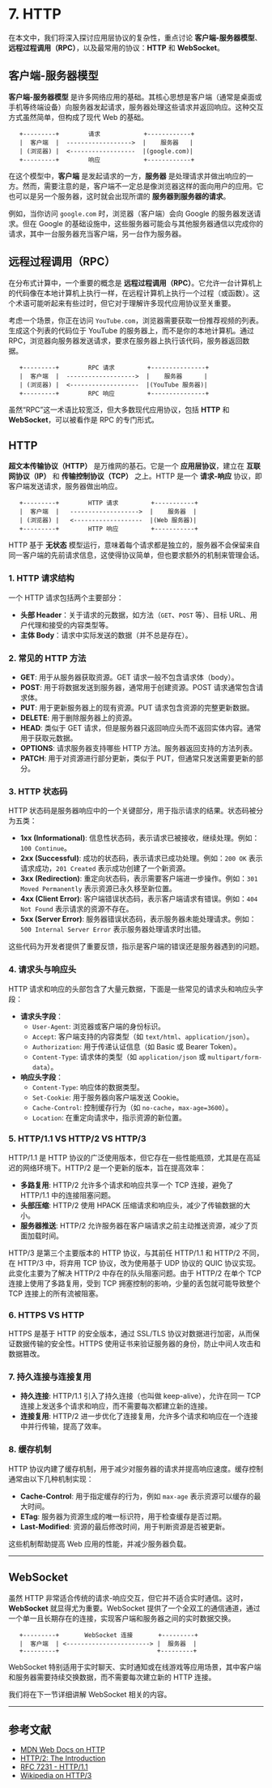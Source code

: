 # 7. HTTP

在本文中，我们将深入探讨应用层协议的复杂性，重点讨论 **客户端-服务器模型**、**远程过程调用（RPC）**，以及最常用的协议：**HTTP** 和 **WebSocket**。

## 客户端-服务器模型

**客户端-服务器模型** 是许多网络应用的基础。其核心思想是客户端（通常是桌面或手机等终端设备）向服务器发起请求，服务器处理这些请求并返回响应。这种交互方式虽然简单，但构成了现代 Web 的基础。

```ascii
   +---------+        请求            +------------+
   |  客户端  |  ------------------>  |    服务器   |
   | (浏览器) |  <------------------  |(google.com)|
   +---------+        响应            +------------+
```

在这个模型中，**客户端** 是发起请求的一方，**服务器** 是处理请求并做出响应的一方。然而，需要注意的是，客户端不一定总是像浏览器这样的面向用户的应用。它也可以是另一个服务器，这时就会出现所谓的 **服务器到服务器的请求**。

例如，当你访问 `google.com` 时，浏览器（客户端）会向 Google 的服务器发送请求。但在 Google 的基础设施中，这些服务器可能会与其他服务器通信以完成你的请求，其中一台服务器充当客户端，另一台作为服务器。

## 远程过程调用（RPC）

在分布式计算中，一个重要的概念是 **远程过程调用（RPC）**。它允许一台计算机上的代码像在本地计算机上执行一样，在远程计算机上执行一个过程（或函数）。这个术语可能听起来有些过时，但它对于理解许多现代应用协议至关重要。

考虑一个场景，你正在访问 `YouTube.com`，浏览器需要获取一份推荐视频的列表。生成这个列表的代码位于 YouTube 的服务器上，而不是你的本地计算机。通过 RPC，浏览器向服务器发送请求，要求在服务器上执行该代码，服务器返回数据。

```ascii
   +---------+        RPC 请求         +---------------+
   |  客户端  |  ------------------->  |    服务器      |
   | (浏览器) |  <-------------------  |(YouTube 服务器)|
   +---------+        RPC 响应         +---------------+
```

虽然“RPC”这一术语比较宽泛，但大多数现代应用协议，包括 **HTTP** 和 **WebSocket**，可以被看作是 RPC 的专门形式。

## HTTP

**超文本传输协议（HTTP）** 是万维网的基石。它是一个 **应用层协议**，建立在 **互联网协议（IP）** 和 **传输控制协议（TCP）** 之上。HTTP 是一个 **请求-响应** 协议，即客户端发送请求，服务器做出响应。

```ascii
   +---------+        HTTP 请求         +-----------+
   |  客户端  |   ------------------->  |    服务器  |
   | (浏览器) |   <-------------------  |(Web 服务器)|
   +---------+        HTTP 响应         +-----------+
```

HTTP 基于 **无状态** 模型运行，意味着每个请求都是独立的，服务器不会保留来自同一客户端的先前请求信息，这使得协议简单，但也要求额外的机制来管理会话。

### 1. HTTP 请求结构

一个 HTTP 请求包括两个主要部分：

- **头部 Header**：关于请求的元数据，如方法（`GET`、`POST` 等）、目标 URL、用户代理和接受的内容类型等。
- **主体 Body**：请求中实际发送的数据（并不总是存在）。

### 2. 常见的 HTTP 方法

- **GET**: 用于从服务器获取资源。GET 请求一般不包含请求体（body）。
- **POST**: 用于将数据发送到服务器，通常用于创建资源。POST 请求通常包含请求体。
- **PUT**: 用于更新服务器上的现有资源。PUT 请求包含资源的完整更新数据。
- **DELETE**: 用于删除服务器上的资源。
- **HEAD**: 类似于 GET 请求，但是服务器只返回响应头而不返回实体内容。通常用于获取元数据。
- **OPTIONS**: 请求服务器支持哪些 HTTP 方法。服务器返回支持的方法列表。
- **PATCH**: 用于对资源进行部分更新，类似于 PUT，但通常只发送需要更新的部分。

### 3. HTTP 状态码

HTTP 状态码是服务器响应中的一个关键部分，用于指示请求的结果。状态码被分为五类：

- **1xx (Informational)**: 信息性状态码，表示请求已被接收，继续处理。例如：`100 Continue`。
- **2xx (Successful)**: 成功的状态码，表示请求已成功处理。例如：`200 OK` 表示请求成功，`201 Created` 表示成功创建了一个新资源。
- **3xx (Redirection)**: 重定向状态码，表示需要客户端进一步操作。例如：`301 Moved Permanently` 表示资源已永久移至新位置。
- **4xx (Client Error)**: 客户端错误状态码，表示客户端请求有错误。例如：`404 Not Found` 表示请求的资源不存在。
- **5xx (Server Error)**: 服务器错误状态码，表示服务器未能处理请求。例如：`500 Internal Server Error` 表示服务器处理请求时出错。

这些代码为开发者提供了重要反馈，指示是客户端的错误还是服务器遇到的问题。

### 4. 请求头与响应头

HTTP 请求和响应的头部包含了大量元数据，下面是一些常见的请求头和响应头字段：

- **请求头字段**：
  - `User-Agent`: 浏览器或客户端的身份标识。
  - `Accept`: 客户端支持的内容类型（如 `text/html`、`application/json`）。
  - `Authorization`: 用于传递认证信息（如 Basic 或 Bearer Token）。
  - `Content-Type`: 请求体的类型（如 `application/json` 或 `multipart/form-data`）。
- **响应头字段**：
  - `Content-Type`: 响应体的数据类型。
  - `Set-Cookie`: 用于服务器向客户端发送 Cookie。
  - `Cache-Control`: 控制缓存行为（如 `no-cache`，`max-age=3600`）。
  - `Location`: 在重定向请求中，指示资源的新位置。

### 5. HTTP/1.1 VS HTTP/2 VS HTTP/3

HTTP/1.1 是 HTTP 协议的广泛使用版本，但它存在一些性能瓶颈，尤其是在高延迟的网络环境下。HTTP/2 是一个更新的版本，旨在提高效率：

- **多路复用**: HTTP/2 允许多个请求和响应共享一个 TCP 连接，避免了 HTTP/1.1 中的连接阻塞问题。
- **头部压缩**: HTTP/2 使用 HPACK 压缩请求和响应头，减少了传输数据的大小。
- **服务器推送**: HTTP/2 允许服务器在客户端请求之前主动推送资源，减少了页面加载时间。

HTTP/3 是第三个主要版本的 HTTP 协议，与其前任 HTTP/1.1 和 HTTP/2 不同，在 HTTP/3 中，将弃用 TCP 协议，改为使用基于 UDP 协议的 QUIC 协议实现。此变化主要为了解决 HTTP/2 中存在的队头阻塞问题。由于 HTTP/2 在单个 TCP 连接上使用了多路复用，受到 TCP 拥塞控制的影响，少量的丢包就可能导致整个 TCP 连接上的所有流被阻塞。

### 6. HTTPS VS HTTP

HTTPS 是基于 HTTP 的安全版本，通过 SSL/TLS 协议对数据进行加密，从而保证数据传输的安全性。HTTPS 使用证书来验证服务器的身份，防止中间人攻击和数据篡改。

### 7. 持久连接与连接复用

- **持久连接**: HTTP/1.1 引入了持久连接（也叫做 keep-alive），允许在同一 TCP 连接上发送多个请求和响应，而不需要每次都建立新的连接。
- **连接复用**: HTTP/2 进一步优化了连接复用，允许多个请求和响应在一个连接中并行传输，提高了效率。

### 8. 缓存机制

HTTP 协议内建了缓存机制，用于减少对服务器的请求并提高响应速度。缓存控制通常由以下几种机制实现：

- **Cache-Control**: 用于指定缓存的行为，例如 `max-age` 表示资源可以缓存的最大时间。
- **ETag**: 服务器为资源生成的唯一标识符，用于检查缓存是否过期。
- **Last-Modified**: 资源的最后修改时间，用于判断资源是否被更新。

这些机制帮助提高 Web 应用的性能，并减少服务器负载。

---

## WebSocket

虽然 HTTP 非常适合传统的请求-响应交互，但它并不适合实时通信。这时，**WebSocket** 就显得尤为重要。WebSocket 提供了一个全双工的通信通道，通过一个单一且长期存在的连接，实现客户端和服务器之间的实时数据交换。

```ascii
   +---------+       WebSocket 连接       +---------+
   |  客户端  | <-----------------------> |  服务器  |
   +---------+                           +---------+
```

WebSocket 特别适用于实时聊天、实时通知或在线游戏等应用场景，其中客户端和服务器需要持续交换数据，而不需要每次建立新的 HTTP 连接。

我们将在下一节详细讲解 WebSocket 相关的内容。

---

## 参考文献

- [MDN Web Docs on HTTP](https://developer.mozilla.org/en-US/docs/Web/HTTP)
- [HTTP/2: The Introduction](https://developers.google.com/web/fundamentals/performance/http2)
- [RFC 7231 - HTTP/1.1](https://datatracker.ietf.org/doc/html/rfc7231)
- [Wikipedia on HTTP/3](https://zh.wikipedia.org/wiki/HTTP/3)
